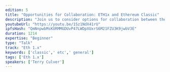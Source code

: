 ```yaml
---
edition: 5
title: "Opportunities for Collaboration: ETH1x and Ethereum Classic"
description: "Join us to consider options for collaboration between the Ethereum and Ethereum Classic communities. As a result of significant changes underway in ETC, there are several new and positive sum opportunities for cooperation. Ethereum Classic Labs and it’s core development team is committed to contributing to the Ethereum Classic and Ethereum ecosystems. ETC has been adopting ETH upgrades on ETC to ensure compatibility; and both the ETH and ETC communities have been building bridges and identifying mutually beneficial and complementary activities. We will discuss specific paths for technical development and community engagement going forward. We will also announce several new and exciting developments."
youtubeUrl: "https://youtu.be/1Sz1NdX41rU"
ipfsHash: "QmNnpwbMsKURMMGDUvP47LWDpXUxrS6M21FZU3K9jwbV3E"
duration: 1214
expertise: "Beginner"
type: "Talk"
track: "Eth 1.x"
keywords: ['classic',' etc',' general']
tags: ['Eth 1.x']
speakers: ['Terry Culver']
---
```

